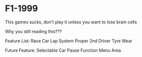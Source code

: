 # F1-1999

This games sucks, don't play it unless you want to lose brain cells

Why you still reading this???

Feature List:
    Race Car
    Lap System
    Proper 2nd Driver
    Tyre Wear


Future Feature:
    Selectable Car
    Pause Function
    Menu Area
    